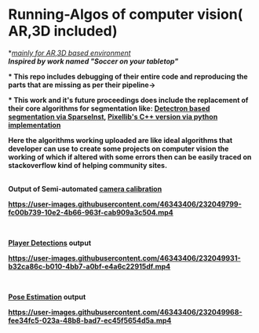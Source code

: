 # Running-Algos of computer vision( AR,3D included)
*<i><ins>mainly for AR,3D based environment</ins></i><br/>
<b><i>Inspired by work named "Soccer on your tabletop"</i></b><br/>

<b>* This repo includes debugging of their entire code and reproducing the parts that are missing as per their pipeline-><br/>
  
<b>* This work and it's future proceedings does include the replacement of their core algorithms for segmentation like: <ins>Detectron based segmentation via SparseInst</ins>, <ins>Pixellib's C++ version via python implementation</ins><br/>

Here the algorithms working uploaded are like ideal algorithms that developer can use to create some projects on computer vision the working of which if altered with some errors then can be easily traced on stackoverflow kind of helping community sites.<br/>

<br/>
  <b>Output of Semi-automated <ins>camera calibration</ins></b><br/>
  

https://user-images.githubusercontent.com/46343406/232049799-fc00b739-10e2-4b66-963f-cab909a3c504.mp4


  
  
  <br/>
  
  <b> <ins>Player Detections</ins> output</b> <br/>
  
  
  

https://user-images.githubusercontent.com/46343406/232049931-b32ca86c-b010-4bb7-a0bf-e4a6c22915df.mp4


  <br/>
  
   <b> <ins>Pose Estimation</ins> output</b> <br/>

https://user-images.githubusercontent.com/46343406/232049968-fee34fc5-023a-48b8-bad7-ec45f5654d5a.mp4


  
  
  
  
